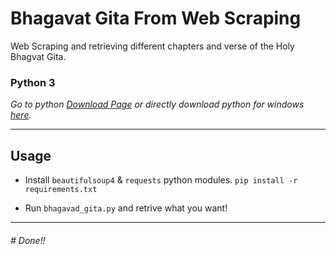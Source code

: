 # Bhagavat Gita From Web Scraping

Web Scraping and retrieving different chapters and verse of the Holy Bhagvat Gita.


### Python 3
*Go to python [Download Page](https://www.python.org/downloads/ "Go to python download page.") or directly download python for windows [here](https://www.python.org/ftp/python/3.8.4/python-3.8.4-amd64.exe "Click to directly download python 3.").*

---
## Usage
+ Install `beautifulsoup4` & `requests` python modules.
`pip install -r requirements.txt`

+ Run `bhagavad_gita.py` and retrive what you want!

---

###### \# Done!!

